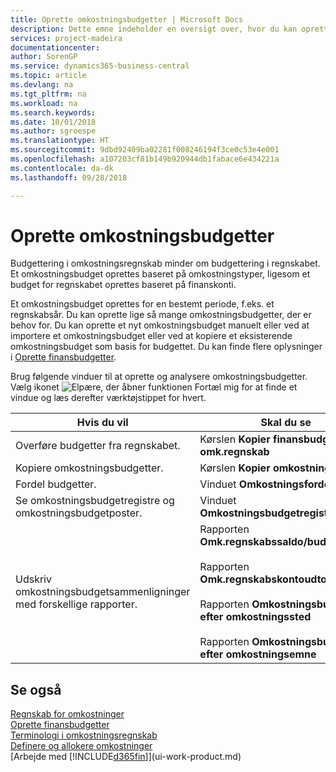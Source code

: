 ```yaml
---
title: Oprette omkostningsbudgetter | Microsoft Docs
description: Dette emne indeholder en oversigt over, hvor du kan oprette og analysere omkostningsbudgetter.
services: project-madeira
documentationcenter: 
author: SorenGP
ms.service: dynamics365-business-central
ms.topic: article
ms.devlang: na
ms.tgt_pltfrm: na
ms.workload: na
ms.search.keywords: 
ms.date: 10/01/2018
ms.author: sgroespe
ms.translationtype: HT
ms.sourcegitcommit: 9dbd92409ba02281f008246194f3ce0c53e4e001
ms.openlocfilehash: a107203cf81b149b920944db1fabace6e434221a
ms.contentlocale: da-dk
ms.lasthandoff: 09/28/2018

---
```

# <a name="creating-cost-budgets"></a>Oprette omkostningsbudgetter
Budgettering i omkostningsregnskab minder om budgettering i regnskabet. Et omkostningsbudget oprettes baseret på omkostningstyper, ligesom et budget for regnskabet oprettes baseret på finanskonti.  

Et omkostningsbudget oprettes for en bestemt periode, f.eks. et regnskabsår. Du kan oprette lige så mange omkostningsbudgetter, der er behov for. Du kan oprette et nyt omkostningsbudget manuelt eller ved at importere et omkostningsbudget eller ved at kopiere et eksisterende omkostningsbudget som basis for budgettet. Du kan finde flere oplysninger i [Oprette finansbudgetter](finance-how-create-budgets.md).

Brug følgende vinduer til at oprette og analysere omkostningsbudgetter. Vælg ikonet ![Elpære, der åbner funktionen Fortæl mig](media/ui-search/search_small.png "Fortæl mig, hvad du vil foretage dig") for at finde et vindue og læs derefter værktøjstippet for hvert.

|Hvis du vil|Skal du se|  
|--------|---------|  
|Overføre budgetter fra regnskabet.|Kørslen **Kopier finansbudget til omk.regnskab**|  
|Kopiere omkostningsbudgetter.|Kørslen **Kopier omkostningsbudget**|  
|Fordel budgetter.|Vinduet **Omkostningsfordeling**|  
|Se omkostningsbudgetregistre og omkostningsbudgetposter.|Vinduet **Omkostningsbudgetregistre**|  
|Udskriv omkostningsbudgetsammenligninger med forskellige rapporter.|Rapporten **Omk.regnskabssaldo/budget**<br /><br /> Rapporten **Omk.regnskabskontoudtog/budget**<br /><br /> Rapporten **Omkostningsbudget efter omkostningssted**<br /><br /> Rapporten **Omkostningsbudget efter omkostningsemne**|  

## <a name="see-also"></a>Se også  
[Regnskab for omkostninger](finance-manage-cost-accounting.md)  
[Oprette finansbudgetter](finance-how-create-budgets.md)  
[Terminologi i omkostningsregnskab](finance-terminology-in-cost-accounting.md)   
[Definere og allokere omkostninger](finance-define-and-allocate-costs.md)  
[Arbejde med [!INCLUDE[d365fin](includes/d365fin_md.md)]](ui-work-product.md)

